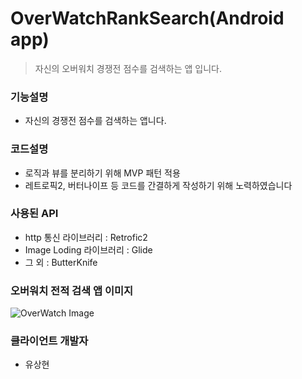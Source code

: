 # OverWatchRankSearch(Android app)
> 자신의 오버워치 경쟁전 점수를 검색하는 앱 입니다.

### 기능설명
- 자신의 경쟁전 점수를 검색하는 앱니다.

### 코드설명
- 로직과 뷰를 분리하기 위해 MVP 패턴 적용
- 레트로픽2, 버터나이프 등 코드를 간결하게 작성하기 위해 노력하였습니다

### 사용된 API
- http 통신 라이브러리 : Retrofic2
- Image Loding 라이브러리 : Glide
- 그 외 : ButterKnife

### 오버워치 전적 검색 앱 이미지
![OverWatch Image](http://i.imgur.com/5qiLHPR.png)

### 클라이언트 개발자
- 유상현
